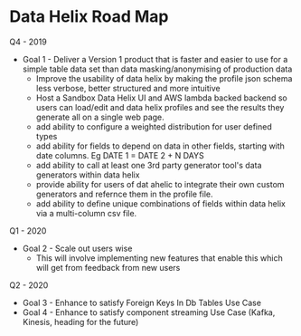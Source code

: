# Data Helix Road Map

Q4 - 2019
- Goal 1 - Deliver a Version 1 product that is faster and  easier to use for a simple table data set than data masking/anonymising of production data
  - Improve the usability of data helix by making the profile json schema less verbose, better structured and more intuitive
  - Host a Sandbox Data Helix UI and AWS lambda backed backend so users can load/edit and data helix profiles and see the results they generate all on a single web page.
  - add ability to configure a weighted distribution for user defined types
  - add ability for fields to depend on data in other fields, starting with date columns.  Eg DATE 1 = DATE 2 + N DAYS
  - add ability to call at least one 3rd party generator tool's data generators within data helix
  - provide ability for users of dat ahelic to integrate their own custom generators and refernce them in the profile file.
  - add ability to define unique combinations of fields within data helix via a multi-column csv file.

Q1 - 2020
- Goal 2 - Scale out users wise
  - This will involve implementing new features that enable this which will get from feedback from new users

Q2 - 2020
- Goal 3 - Enhance to satisfy Foreign Keys In Db Tables Use Case
- Goal 4 - Enhance to satisfy component streaming Use Case (Kafka, Kinesis, heading for the future)


